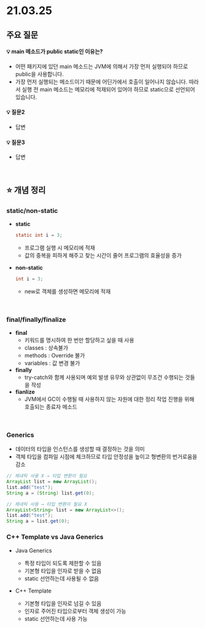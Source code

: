 # 21.03.25

## 주요 질문

#### 💡 main 메소드가 public static인 이유는?
   * 어떤 패키지에 있던 main 메소드는 JVM에 의해서 가장 먼저 실행되야 하므로 public을 사용합니다.
   * 가장 먼저 실행되는 메소드이기 때문에 어딘가에서 호출이 일어나지 않습니다. 따라서 실행 전 main 메소드는 메모리에 적재되어 있어야 하므로 static으로 선언되어 있습니다.
   
#### 💡 질문2
   * 답변
   
#### 💡 질문3
   * 답변


<br/>

## ⭐ 개념 정리

### static/non-static
   * **static**
      ```java
      static int i = 3;
      ```
      * 프로그램 실행 시 메모리에 적재
      * 값의 중복을 피하게 해주고 찾는 시간이 줄어 프로그램의 효율성을 증가
   
   * **non-static**
      ```java
      int i = 3;
      ```
      * new로 객체를 생성하면 메모리에 적재

<br/>

### final/finally/finalize
   * **final**
      * 키워드를 명시하여 한 번만 할당하고 싶을 때 사용
      * classes : 상속불가
      * methods : Override 불가
      * variables : 값 변경 불가
   * **finally**
      * try-catch와 함께 사용되며 예외 발생 유무와 상관없이 무조건 수행되는 것들을 작성
   * **fianlize**
      * JVM에서 GC이 수행될 때 사용하지 않는 자원에 대한 정리 작업 진행을 위해 호출되는 종료자 메소드

<br/>

### Generics
* 데이터의 타입을 인스턴스를 생성할 때 결정하는 것을 의미
* 객체 타입을 컴파일 시점에 체크하므로 타입 안정성을 높이고 형변환의 번거로움을 감소
```java
// 제네릭 사용 X → 타입 변환이 필요
ArrayList list = new ArrayList();
list.add("test");
String a = (String) list.get(0);
```

```java
// 제네릭 사용 → 타입 변환이 필요 X 
ArrayList<String> list = new ArrayList<>();
list.add("test");
String a = list.get(0);
```

### C++ Template vs Java Generics
* Java Generics
   * 특정 타입이 되도록 제한할 수 있음
   * 기본형 타입을 인자로 받을 수 없음
   * static 선언하는데 사용될 수 없음

* C++ Template
   * 기본형 타입을 인자로 넘길 수 있음
   * 인자로 주어진 타입으로부터 객체 생성이 가능
   * static 선언하는데 사용 가능
   